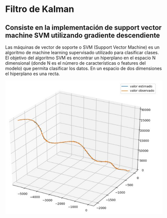 # Filtro de Kalman

## Consiste en la implementación de support vector machine SVM utilizando gradiente descendiente

Las máquinas de vector de soporte o SVM (Support Vector Machine) es un algoritmo de machine learning supervisado utilizado para clasificar clases. El objetivo del algoritmo SVM es encontrar un hiperplano en el espacio N dimensional (donde N es el número de características o features del modelo) que permita clasificar los datos. En un espacio de dos dimensiones el hiperplano es una recta.


![Trayectoria en 3D](https://github.com/pedromperezc/Kalman_Filter/blob/master/figures/trayectoria_3d.jpg)

